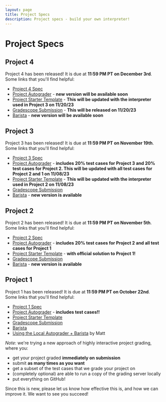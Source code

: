 ```yaml
---
layout: page
title: Project Specs
description: Project specs - build your own interpreter!
---
```


# Project Specs

## Project 4
Project 4 has been released! It is due at **11:59 PM PT on December 3rd**. Some links that you'll find helpful:
- [Project 4 Spec](https://docs.google.com/document/d/17tXuOYUlmCjMELna94cM-pp47AMLXr_6_2htWdlsB7o/edit?usp=sharing)
- [Project Autograder](https://github.com/UCLA-CS-131/fall-23-autograder) - **new version will be available soon**
- [Project Starter Template](https://github.com/UCLA-CS-131/fall-23-project-starter) - **This will be updated with the interpreter used in Project 3 on 11/20/23**
- [Gradescope Submission](https://www.gradescope.com/courses/626344/assignments/3622703) - **This will be released on 11/20/23**
- [Barista](https://barista-f23.fly.dev/) - **new version will be available soon**
## Project 3

Project 3 has been released! It is due at **11:59 PM PT on November 19th**. Some links that you'll find helpful:

- [Project 3 Spec](https://docs.google.com/document/d/1WygM7bi67LIVfxYEZKW6pplNyUhd21dq87CkUJvolhM/edit?usp=sharing)
- [Project Autograder](https://github.com/UCLA-CS-131/fall-23-autograder) - **includes 20% test cases for Project 3 and 20% test cases for Project 2.  This will be updated with all test cases for Project 2 and 1 on 11/08/23**
- [Project Starter Template](https://github.com/UCLA-CS-131/fall-23-project-starter) - **This will be updated with the interpreter used in Project 2 on 11/08/23**
- [Gradescope Submission](https://www.gradescope.com/courses/626344/assignments/3622703)
- [Barista](https://barista-f23.fly.dev/) - **new version is available**

## Project 2

Project 2 has been released! It is due at **11:59 PM PT on November 5th**. Some links that you'll find helpful:

- [Project 2 Spec](https://docs.google.com/document/d/1Rvl6g3NWLaD9VpVLzox82-izEU0TenP5LILQ2nJ3r7k/edit?usp=sharing)
- [Project Autograder](https://github.com/UCLA-CS-131/fall-23-autograder) - **includes 20% test cases for Project 2 and all test cases for Project 1**
- [Project Starter Template](https://github.com/UCLA-CS-131/fall-23-project-starter) - **with official solution to Project 1!**
- [Gradescope Submission](https://www.gradescope.com/courses/626344/assignments/3573936/)
- [Barista](https://barista-f23.fly.dev/) - **new version is available**

## Project 1

Project 1 has been released! It is due at **11:59 PM PT on October 22nd**. Some links that you'll find helpful:

- [Project 1 Spec](https://docs.google.com/document/d/1RgPjCH_LtEA-e-SJhtB0hDKn6tMk5YNBcAyhAwFJehc/edit#heading=h.63zoibjlqvny)
- [Project Autograder](https://github.com/UCLA-CS-131/fall-23-autograder) - **includes test cases!!**
- [Project Starter Template](https://github.com/UCLA-CS-131/fall-23-project-starter)
- [Gradescope Submission](https://www.gradescope.com/courses/626344/assignments/3434712/)
- [Barista](https://barista-f23.fly.dev/)
- [Using the Local Autograder + Barista](https://docs.google.com/presentation/d/1q5hSt7sX6ZyBEQQMGZyrf_AaIWB396ftnXoystpMF8A/) by Matt

*Note*: we're trying a new approach of highly interactive project grading, where you:

- get your project graded **immediately on submission**
- submit **as many times as you want**
- get a subset of the test cases that we grade your project on
- (completely optional) are able to run a copy of the grading server locally
- put everything on GitHub!

Since this is new, please let us know how effective this is, and how we can improve it. We want to see you succeed!
